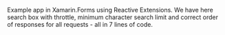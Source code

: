Example app in Xamarin.Forms using Reactive Extensions. We have here search box with throttle, minimum character search limit and correct order of responses for all requests - all in 7 lines of code.
